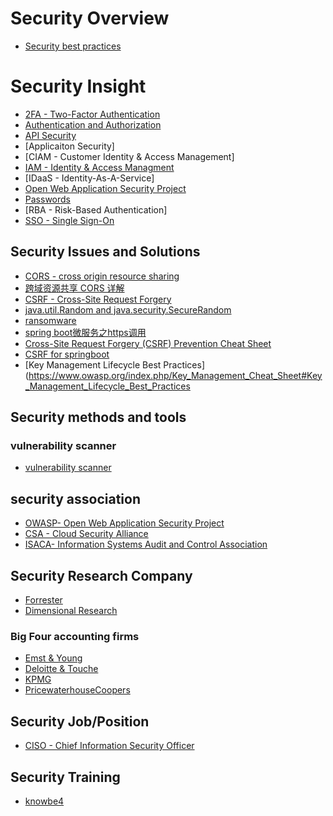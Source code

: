 # Security Overview

* [Security best practices](best-practice/best-practice.md)

# Security Insight

* [2FA - Two-Factor Authentication](two-factoro-authentication.md)
* [Authentication and Authorization](authentication-authorization/authentication-authorization.md)
* [API Security](api-security/api-security.md)
* [Applicaiton Security]
* [CIAM - Customer Identity & Access Management]
* [IAM - Identity & Access Managment](identity-access-management.md)
* [IDaaS - Identity-As-A-Service]
* [Open Web Application Security Project](https://www.owasp.org/index.php/About_The_Open_Web_Application_Security_Project)
* [Passwords](password.md)
* [RBA - Risk-Based Authentication]
* [SSO - Single Sign-On](single-sign-on/single-sign-on.md)

## Security Issues and Solutions

* [CORS - cross origin resource sharing](https://en.wikipedia.org/wiki/Cross-origin_resource_sharing)
* [跨域资源共享 CORS 详解](http://www.ruanyifeng.com/blog/2016/04/cors.html)
* [CSRF - Cross-Site Request Forgery](https://www.owasp.org/index.php/Cross-Site_Request_Forgery_(CSRF) )
* [java.util.Random and java.security.SecureRandom](https://stackoverflow.com/questions/11051205/difference-between-java-util-random-and-java-security-securerandom)
* [ransomware](ransomware.md)
* [spring boot微服务之https调用](https://www.jianshu.com/p/32c73f12db9e)
* [Cross-Site Request Forgery (CSRF) Prevention Cheat Sheet](https://www.owasp.org/index.php/Cross-Site_Request_Forgery_(CSRF)_Prevention_Cheat_Sheet)
* [CSRF for springboot](../code/java/springboot/springboot.md)
* [Key Management Lifecycle Best Practices](https://www.owasp.org/index.php/Key_Management_Cheat_Sheet#Key_Management_Lifecycle_Best_Practices

## Security methods and tools

### vulnerability scanner

* [vulnerability scanner](../too/vulnerability-scanner/vulnerability-scanner.md)

## security association

* [OWASP- Open Web Application Security Project](https://www.owasp.org )
* [CSA - Cloud Security Alliance](https://cloudsecurityalliance.org )
* [ISACA- Information Systems Audit and Control Association](https://www.isaca.org/Pages/default.aspx )

## Security Research Company

* [Forrester](https://go.forrester.com )
* [Dimensional Research](http://dimensionalresearch.com )

### Big Four accounting firms

* [Emst & Young](https://www.ey.com )
* [Deloitte & Touche](https://www2.deloitte.com/cn/en.html )
* [KPMG](https://home.kpmg.com/xx/en/home.html )
* [PricewaterhouseCoopers](https://www.pwc.com )


## Security Job/Position

* [CISO - Chief Information Security Officer](chief-information-security-officer.md)

## Security Training

* [knowbe4](https://www.knowbe4.com )
